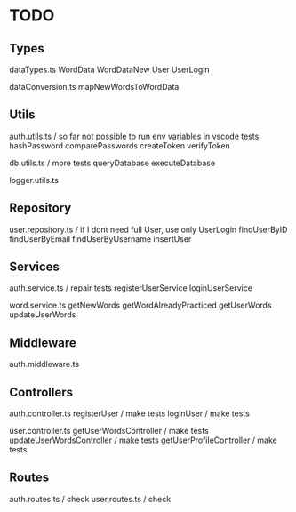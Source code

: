 # TODO

## Types
  dataTypes.ts
    WordData
    WordDataNew
    User
    UserLogin

  dataConversion.ts
    mapNewWordsToWordData

## Utils
  auth.utils.ts / so far not possible to run env variables in vscode tests
    hashPassword
    comparePasswords
    createToken 
    verifyToken

  db.utils.ts / more tests
    queryDatabase
    executeDatabase

  logger.utils.ts

## Repository
  user.repository.ts / if I dont need full User, use only UserLogin
    findUserByID
    findUserByEmail
    findUserByUsername 
    insertUser
  
## Services
  auth.service.ts / repair tests
    registerUserService 
    loginUserService

  word.service.ts
    getNewWords
    getWordAlreadyPracticed 
    getUserWords
    updateUserWords 

## Middleware
  auth.middleware.ts

## Controllers
  auth.controller.ts
    registerUser / make tests
    loginUser / make tests

  user.controller.ts
    getUserWordsController / make tests
    updateUserWordsController / make tests
    getUserProfileController / make tests

## Routes
  auth.routes.ts / check
  user.routes.ts / check

